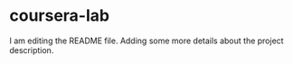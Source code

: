 # coursera-lab

I am editing the README file. Adding some more details about the project description.

